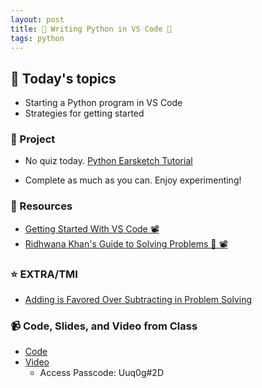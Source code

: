 ```yaml
---
layout: post
title: 🐍 Writing Python in VS Code 🐍
tags: python
---
```


## 📅 Today's topics

- Starting a Python program in VS Code
- Strategies for getting started

### 🎯 Project

- No quiz today.
[Python Earsketch Tutorial](https://earsketch.gatech.edu/earsketch2/)
* Complete as much as you can. Enjoy experimenting!

### 🔖 Resources

* [Getting Started With VS Code 📽](https://www.youtube.com/watch?v=S320N3sxinE)
* [Ridhwana Khan's Guide to Solving Problems 📰 📽](https://dev.to/ridhwana/my-guide-to-solving-problems-13ld)

### ⭐️ EXTRA/TMI
* [Adding is Favored Over Subtracting in Problem Solving](https://www.nature.com/articles/d41586-021-00592-0)

### 📹 Code, Slides, and Video from Class

* [Code](https://github.com/momentum-pt-team-1/examples/blob/main/card_game.py)
* [Video](https://us02web.zoom.us/rec/share/aBQgMbzrWtK_ZHRZvhfudNypipVh8yhcEYlEwE42Be5tm6_hBkdKwsbFX9CoBOjt.hnYN3PQBQAkzx8sD)
    - Access Passcode: Uuq0g#2D

